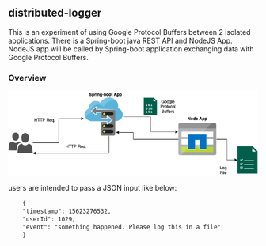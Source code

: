 ## distributed-logger

This is an experiment of using Google Protocol Buffers between 2 isolated 
applications. There is a Spring-boot java REST API and NodeJS App. NodeJS app will 
be called by Spring-boot application exchanging data with Google Protocol 
Buffers.

### Overview

![Alt text](resources/overview.png?raw=true "Title")

users are intended to pass a JSON input like below:
```
    {
	"timestamp": 15623276532,
	"userId": 1029,
	"event": "something happened. Please log this in a file"
    }
```



